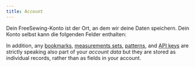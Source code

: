 ```yaml
---
title: Account
---
```


Dein FreeSewing-Konto ist der Ort, an dem wir deine Daten speichern. Dein Konto selbst kann die folgenden Felder enthalten:

<ReadMore recurse />

In addition, any [bookmarks](/docs/about/site/bookmarks/), [measurements sets](/docs/about/site/sets/), [patterns](/docs/about/site/patterns/), and [API keys](/docs/about/site/apikeys/) are strictly speaking also part of your _account data_ but they are stored as individual records, rather than as fields in your account.
